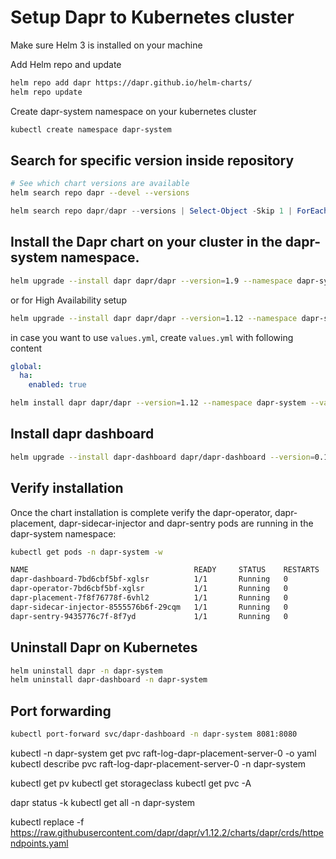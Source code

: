 # Setup Dapr to Kubernetes cluster

Make sure Helm 3 is installed on your machine

Add Helm repo and update

```bash
helm repo add dapr https://dapr.github.io/helm-charts/
helm repo update
```

Create dapr-system namespace on your kubernetes cluster

```bash
kubectl create namespace dapr-system
```

## Search for specific version inside repository

```bash
# See which chart versions are available
helm search repo dapr --devel --versions
```

```powershell
helm search repo dapr/dapr --versions | Select-Object -Skip 1 | ForEach-Object { ($_ -split '\s+')[1] } | Select-Object -First 1
```


## Install the Dapr chart on your cluster in the dapr-system namespace.

```bash
helm upgrade --install dapr dapr/dapr --version=1.9 --namespace dapr-system
```

or for High Availability setup

```bash
helm upgrade --install dapr dapr/dapr --version=1.12 --namespace dapr-system --set global.ha.enabled=true
```

in case you want to use `values.yml`, create `values.yml` with following content

```yml
global:
  ha:
    enabled: true
```

```bash
helm install dapr dapr/dapr --version=1.12 --namespace dapr-system --values values.yml
```


## Install dapr dashboard

```bash
helm upgrade --install dapr-dashboard dapr/dapr-dashboard --version=0.13 --namespace dapr-system
```

## Verify installation

Once the chart installation is complete verify the dapr-operator, dapr-placement, dapr-sidecar-injector and dapr-sentry pods are running in the dapr-system namespace:

```bash
kubectl get pods -n dapr-system -w
```

```bash
NAME                                     READY     STATUS    RESTARTS   AGE
dapr-dashboard-7bd6cbf5bf-xglsr          1/1       Running   0          40s
dapr-operator-7bd6cbf5bf-xglsr           1/1       Running   0          40s
dapr-placement-7f8f76778f-6vhl2          1/1       Running   0          40s
dapr-sidecar-injector-8555576b6f-29cqm   1/1       Running   0          40s
dapr-sentry-9435776c7f-8f7yd             1/1       Running   0          40s
```

## Uninstall Dapr on Kubernetes

```bash
helm uninstall dapr -n dapr-system
helm uninstall dapr-dashboard -n dapr-system
```

## Port forwarding

```bash
kubectl port-forward svc/dapr-dashboard -n dapr-system 8081:8080
```




kubectl -n dapr-system get pvc raft-log-dapr-placement-server-0 -o yaml
kubectl describe pvc raft-log-dapr-placement-server-0 -n dapr-system

kubectl get pv
kubectl get storageclass
kubectl get pvc -A

dapr status -k
kubectl get all -n dapr-system

kubectl replace -f https://raw.githubusercontent.com/dapr/dapr/v1.12.2/charts/dapr/crds/httpendpoints.yaml